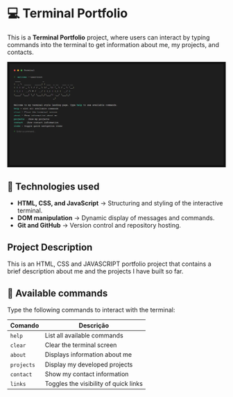 # 💻 Terminal Portfolio

This is a **Terminal Portfolio** project, where users can interact by typing commands into the terminal to get information about me, my projects, and contacts.

![Imagem do Projeto Desktop](./src/assets/localhost.png)

## 🚀 Technologies used
- **HTML, CSS, and JavaScript** → Structuring and styling of the interactive terminal.
- **DOM manipulation** → Dynamic display of messages and commands.
- **Git and GitHub** → Version control and repository hosting.

## Project Description
This is an HTML, CSS and JAVASCRIPT portfolio project that contains a brief description about me and the projects I have built so far.

## 📜 Available commands
Type the following commands to interact with the terminal:

| Comando      | Descrição |
|-------------|-----------|
| `help`      | List all available commands |
| `clear`     | Clear the terminal screen |
| `about`     | Displays information about me |
| `projects`  | Display my developed projects |
| `contact`   | Show my contact information |
| `links`     | Toggles the visibility of quick links |

